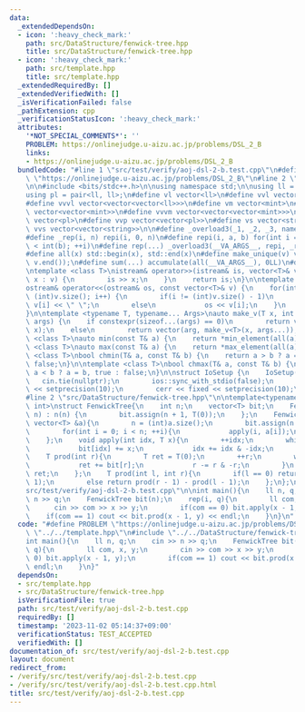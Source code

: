 ```yaml
---
data:
  _extendedDependsOn:
  - icon: ':heavy_check_mark:'
    path: src/DataStructure/fenwick-tree.hpp
    title: src/DataStructure/fenwick-tree.hpp
  - icon: ':heavy_check_mark:'
    path: src/template.hpp
    title: src/template.hpp
  _extendedRequiredBy: []
  _extendedVerifiedWith: []
  _isVerificationFailed: false
  _pathExtension: cpp
  _verificationStatusIcon: ':heavy_check_mark:'
  attributes:
    '*NOT_SPECIAL_COMMENTS*': ''
    PROBLEM: https://onlinejudge.u-aizu.ac.jp/problems/DSL_2_B
    links:
    - https://onlinejudge.u-aizu.ac.jp/problems/DSL_2_B
  bundledCode: "#line 1 \"src/test/verify/aoj-dsl-2-b.test.cpp\"\n#define PROBLEM\
    \ \"https://onlinejudge.u-aizu.ac.jp/problems/DSL_2_B\"\n#line 2 \"src/template.hpp\"\
    \n\n#include <bits/stdc++.h>\n\nusing namespace std;\n\nusing ll = long long;\n\
    using pl = pair<ll, ll>;\n#define vl vector<ll>\n#define vvl vector<vector<ll>>\n\
    #define vvvl vector<vector<vector<ll>>>\n#define vm vector<mint>\n#define vvm\
    \ vector<vector<mint>>\n#define vvvm vector<vector<vector<mint>>>\n#define vp\
    \ vector<pl>\n#define vvp vector<vector<pl>>\n#define vs vector<string>\n#define\
    \ vvs vector<vector<string>>\n\n#define _overload3(_1, _2, _3, name, ...) name\n\
    #define _rep(i, n) repi(i, 0, n)\n#define repi(i, a, b) for(int i = int(a); i\
    \ < int(b); ++i)\n#define rep(...) _overload3(__VA_ARGS__, repi, _rep, )(__VA_ARGS__)\n\
    #define all(x) std::begin(x), std::end(x)\n#define make_unique(v) v.erase(unique(all(v)),\
    \ v.end());\n#define sum(...) accumulate(all(__VA_ARGS__), 0LL)\n#define inf (0x1fffffffffffffff)\n\
    \ntemplate <class T>\nistream& operator>>(istream& is, vector<T>& v) {\n    for(auto&\
    \ x : v) {\n        is >> x;\n    }\n    return is;\n}\n\ntemplate <class T>\n\
    ostream& operator<<(ostream& os, const vector<T>& v) {\n    for(int i = 0; i <\
    \ (int)v.size(); i++) {\n        if(i != (int)v.size() - 1)\n            os <<\
    \ v[i] << \" \";\n        else\n            os << v[i];\n    }\n    return os;\n\
    }\n\ntemplate <typename T, typename... Args>\nauto make_v(T x, int arg, Args...\
    \ args) {\n    if constexpr(sizeof...(args) == 0)\n        return vector<T>(arg,\
    \ x);\n    else\n        return vector(arg, make_v<T>(x, args...));\n}\n\ntemplate\
    \ <class T>\nauto min(const T& a) {\n    return *min_element(all(a));\n}\n\ntemplate\
    \ <class T>\nauto max(const T& a) {\n    return *max_element(all(a));\n}\n\ntemplate\
    \ <class T>\nbool chmin(T& a, const T& b) {\n    return a > b ? a = b, true :\
    \ false;\n}\n\ntemplate <class T>\nbool chmax(T& a, const T& b) {\n    return\
    \ a < b ? a = b, true : false;\n}\n\nstruct IoSetup {\n    IoSetup() {\n     \
    \   cin.tie(nullptr);\n        ios::sync_with_stdio(false);\n        cout << fixed\
    \ << setprecision(10);\n        cerr << fixed << setprecision(10);\n    }\n} iosetup;\n\
    #line 2 \"src/DataStructure/fenwick-tree.hpp\"\n\ntemplate<typename T = long long\
    \ int>\nstruct FenwickTree{\n    int n;\n    vector<T> bit;\n    FenwickTree(int\
    \ n) : n(n) {\n        bit.assign(n + 1, T(0));\n    };\n    FenwickTree(const\
    \ vector<T> &a){\n        n = (int)a.size();\n        bit.assign(n + 1, T(0));\n\
    \        for(int i = 0; i < n; ++i){\n            apply(i, a[i]);\n        }\n\
    \    };\n    void apply(int idx, T x){\n        ++idx;\n        while(idx <= n){\n\
    \            bit[idx] += x;\n            idx += idx & -idx;\n        }\n    };\n\
    \    T prod(int r){\n        T ret = T(0);\n        ++r;\n        while(r > 0){\n\
    \            ret += bit[r];\n            r -= r & -r;\n        }\n        return\
    \ ret;\n    };\n    T prod(int l, int r){\n        if(l == 0) return prod(r -\
    \ 1);\n        else return prod(r - 1) - prod(l - 1);\n    };\n};\n#line 4 \"\
    src/test/verify/aoj-dsl-2-b.test.cpp\"\n\nint main(){\n    ll n, q;\n    cin >>\
    \ n >> q;\n    FenwickTree bit(n);\n    rep(i, q){\n        ll com, x, y;\n  \
    \      cin >> com >> x >> y;\n        if(com == 0) bit.apply(x - 1, y);\n    \
    \    if(com == 1) cout << bit.prod(x - 1, y) << endl;\n    }\n}\n"
  code: "#define PROBLEM \"https://onlinejudge.u-aizu.ac.jp/problems/DSL_2_B\"\n#include\
    \ \"../../template.hpp\"\n#include \"../../DataStructure/fenwick-tree.hpp\"\n\n\
    int main(){\n    ll n, q;\n    cin >> n >> q;\n    FenwickTree bit(n);\n    rep(i,\
    \ q){\n        ll com, x, y;\n        cin >> com >> x >> y;\n        if(com ==\
    \ 0) bit.apply(x - 1, y);\n        if(com == 1) cout << bit.prod(x - 1, y) <<\
    \ endl;\n    }\n}"
  dependsOn:
  - src/template.hpp
  - src/DataStructure/fenwick-tree.hpp
  isVerificationFile: true
  path: src/test/verify/aoj-dsl-2-b.test.cpp
  requiredBy: []
  timestamp: '2023-11-02 05:14:37+09:00'
  verificationStatus: TEST_ACCEPTED
  verifiedWith: []
documentation_of: src/test/verify/aoj-dsl-2-b.test.cpp
layout: document
redirect_from:
- /verify/src/test/verify/aoj-dsl-2-b.test.cpp
- /verify/src/test/verify/aoj-dsl-2-b.test.cpp.html
title: src/test/verify/aoj-dsl-2-b.test.cpp
---
```

